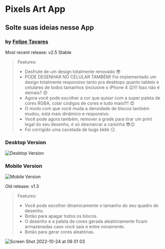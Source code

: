 # Pixels Art App
## Solte suas ideias nesse App
### by [Felipe Tavares](https://www.linkedin.com/in/xfelipetavares/)

Most recent release: v2.5 Stable
> Features:
> - Desfrute de um design totalmente renovado 😎
> - PODE DESENHAR NO CELULAR TAMBÉM! Foi implementado um design totalmente responsivo tanto pra desktops quanto tablets e celulares de todos tamanhos (inclusive o iPhone 4 😌)!! Isso não é demais? 😍
>  - Agora você pode escolher a cor que quiser com a super paleta de cores RGBA, colar códigos de cores e tudo mais!!!! 😍
>  - O modo com que você muda a densidade de blocos também mudou, está mais dinâmico e responsivo.
>  - Você pode agora também, remover a grade para tirar um print legal do seu desenho, é só desmarcar a caixinha 😎😉
>  - Foi corrigido uma cacetada de bugs kkkk 😏

### Desktop Version
![Desktop Version](https://user-images.githubusercontent.com/33338074/198673677-1ba9e2ed-e15f-42ec-868a-6ed37783ec2e.png)
### Mobile Version
![Mobile Version](https://user-images.githubusercontent.com/33338074/198676628-6ef5041a-7449-4598-ad0b-5bb8eeb7adc4.png)




Old release: v1.3
> Features:
> - Você pode escolher dinamicamente o tamanho do seu quadro de desenho.
> - Botão para apagar todos os blocos.
> - O desenho e a paleta de cores gerada aleatóriamente ficam armazenadas caso você saia e entre novamente.
> - Botão para gerar cores aleatórias.

![Screen Shot 2022-10-24 at 06 01 03](https://user-images.githubusercontent.com/33338074/197489561-89e605b9-1181-415b-a401-47f64896f2c0.png)


